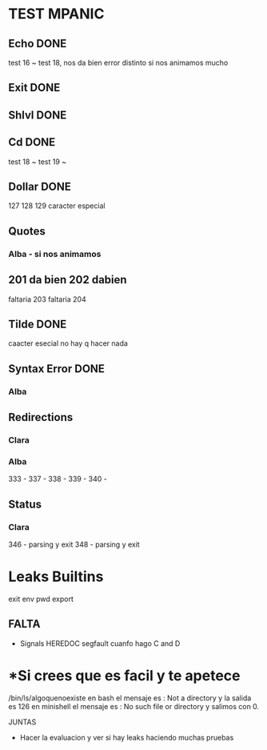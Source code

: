 # TEST MPANIC
## Echo DONE
test 16 ~
test 18, nos da bien error distinto si nos animamos mucho

## Exit DONE
## Shlvl DONE

## Cd DONE
test 18 ~
test 19 ~

## Dollar DONE
127 128 129 caracter especial

## Quotes 
### Alba - si nos animamos
201 da bien
202 dabien
---
faltaria 203
faltaria 204

## Tilde DONE
caacter esecial no hay q hacer nada

## Syntax Error DONE
### Alba

## Redirections 
### Clara
### Alba
333 -
337 - 
338 - 
339 - 
340 -

## Status
### Clara
346 -  parsing y exit
348 - parsing y exit


# Leaks Builtins
exit
env
pwd
export

## FALTA 
- Signals HEREDOC segfault cuanfo hago C and D

# *Si crees que es facil y te apetece 
/bin/ls/algoquenoexiste
en bash el mensaje es : Not a directory y la salida es 126 
en minishell el mensaje es : No such file or directory y salimos con 0.

JUNTAS
- Hacer la evaluacion y ver si hay leaks haciendo muchas pruebas